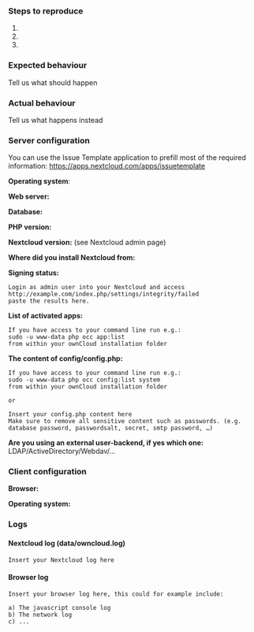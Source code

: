 <!--
Thanks for reporting issues back to Nextcloud! This is the issue tracker of the Nextcloud Notifications App, if you have any support question please check out https://help.nextcloud.com/

This is the bug tracker for the Notifications App. Find other components at https://github.com/nextcloud/core/blob/master/CONTRIBUTING.md#guidelines

To make it possible for us to help you please fill out below information carefully.
--> 
### Steps to reproduce
1.
2.
3.

### Expected behaviour
Tell us what should happen

### Actual behaviour
Tell us what happens instead

### Server configuration
You can use the Issue Template application to prefill most of the required information: https://apps.nextcloud.com/apps/issuetemplate

**Operating system**:

**Web server:**

**Database:**

**PHP version:**

**Nextcloud version:** (see Nextcloud admin page)

**Where did you install Nextcloud from:**

**Signing status:**

```
Login as admin user into your Nextcloud and access
http://example.com/index.php/settings/integrity/failed 
paste the results here.
```

**List of activated apps:**

```
If you have access to your command line run e.g.:
sudo -u www-data php occ app:list
from within your ownCloud installation folder
```

**The content of config/config.php:**

```
If you have access to your command line run e.g.:
sudo -u www-data php occ config:list system
from within your ownCloud installation folder

or 

Insert your config.php content here
Make sure to remove all sensitive content such as passwords. (e.g. database password, passwordsalt, secret, smtp password, …)
```

**Are you using an external user-backend, if yes which one:** LDAP/ActiveDirectory/Webdav/...

### Client configuration
**Browser:**

**Operating system:**

### Logs

#### Nextcloud log (data/owncloud.log)
```
Insert your Nextcloud log here
```

#### Browser log
```
Insert your browser log here, this could for example include:

a) The javascript console log
b) The network log 
c) ...
```
